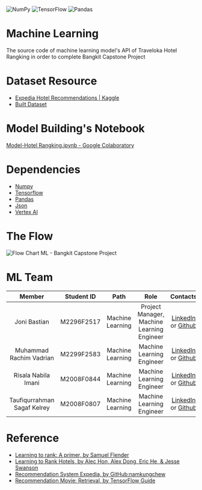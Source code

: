 ![NumPy](https://img.shields.io/badge/numpy-%23013243.svg?style=for-the-badge&logo=numpy&logoColor=white)
![TensorFlow](https://img.shields.io/badge/TensorFlow-%23FF6F00.svg?style=for-the-badge&logo=TensorFlow&logoColor=white)
![Pandas](https://img.shields.io/badge/pandas-%23150458.svg?style=for-the-badge&logo=pandas&logoColor=white)


# Machine Learning 
The source code of machine learning model's API of Traveloka Hotel Rangking in order to complete Bangkit Capstone Project

# Dataset Resource
- [Expedia Hotel Recommendations | Kaggle](https://www.kaggle.com/competitions/expedia-hotel-recommendations/data)
- [Built Dataset](https://drive.google.com/drive/folders/10i0SEeXWurmCnWQNbzPTRwO0tC7C_ANn)

# Model Building's Notebook
[Model-Hotel Rangking.ipynb - Google Colaboratory](https://colab.research.google.com/github/kelreeeeey/Machine-Learning/blob/main/Model-Hotel%20Rangking.ipynb)

# Dependencies
- [Numpy](https://numpy.org/doc/stable/)
- [Tensorflow](https://www.tensorflow.org/)
- [Pandas](https://pandas.pydata.org/docs/)
- [Json](https://www.json.org/json-en.html)
- [Vertex AI](https://cloud.google.com/vertex-ai)

# The Flow
![Flow Chart ML - Bangkit Capstone Project](https://user-images.githubusercontent.com/88223451/173831977-933ca50f-6b5d-4fa3-8c89-e2e7387e7f09.png)

# ML Team
|            Member           | Student ID |        Path        |                    Role                    |                                                       Contacts                                                             |
| :-------------------------: | :--------: | :----------------: | :----------------------------------------: | :------------------------------------------------------------------------------------------------------------------------: |
|         Joni Bastian        | M2296F2517 |  Machine Learning  | Project Manager, Machine Learning Engineer |               [LinkedIn](https://www.linkedin.com/in/jonibastian/) or [Github](https://github.com/jobas5)                  |
|   Muhammad Rachim Vadrian   | M2299F2583 |  Machine Learning  |          Machine Learning Engineer         |               [LinkedIn](https://www.linkedin.com/in/rachimvdr/) or [Github](https://github.com/rachimvdr)                 |
|     Risala Nabila Imani     | M2008F0844 |  Machine Learning  |          Machine Learning Engineer         |         [LinkedIn](https://www.linkedin.com/in/risalanabilaimani/) or [Github](https://github.com/risalanaim)              |
| Taufiqurrahman Sagaf Kelrey | M2008F0807 |  Machine Learning  |          Machine Learning Engineer         |    [LinkedIn](https://www.linkedin.com/in/taufiqurrahman-kelrey-907545152/) or [Github](https://github.com/kelreeeeey)     |

# Reference
- [Learning to rank: A primer, by Samuel Flender](https://towardsdatascience.com/learning-to-rank-a-primer-40d2ff9960af)
- [Learning to Rank Hotels, by Alec Hon, Alex Dong, Eric He, & Jesse Swanson](https://drive.google.com/file/d/1jE4emsv6iR1_hhR5G1IyqeJ3cbd-pSuz/view)
- [Recommendation System Expedia, by GitHub:namkungchew](https://github.com/namkungchew/Recommendation-System-Expedia/blob/main/code/Part%203%20-%20Appendix%20-%20TensorFlow%20Recommendation%20System.ipynb)
- [Recommendation Movie: Retrieval, by TensorFlow Guide](https://www.tensorflow.org/recommenders/examples/basic_retrieval)
